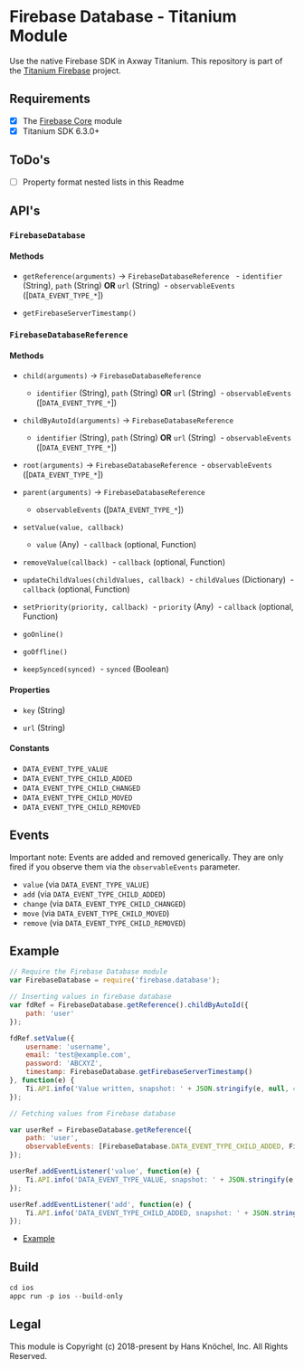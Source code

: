 # Firebase Database - Titanium Module

Use the native Firebase SDK in Axway Titanium. This repository is part of the [Titanium Firebase](https://github.com/hansemannn/titanium-firebase) project.

## Requirements

-   [x] The [Firebase Core](https://github.com/hansemannn/titanium-firebase-core) module
-   [x] Titanium SDK 6.3.0+

## ToDo's

-   [ ] Property format nested lists in this Readme

## API's

### `FirebaseDatabase`

#### Methods

-   `getReference(arguments)` -> `FirebaseDatabaseReference`
      \- `identifier` (String), `path` (String) **OR** `url` (String)
      \- `observableEvents` ([`DATA_EVENT_TYPE_*`])

-   `getFirebaseServerTimestamp()`

### `FirebaseDatabaseReference`

#### Methods

-   `child(arguments)` -> `FirebaseDatabaseReference`
    -   `identifier` (String), `path` (String) **OR** `url` (String)
         \- `observableEvents` ([`DATA_EVENT_TYPE_*`])


-   `childByAutoId(arguments)` -> `FirebaseDatabaseReference`

    -   `identifier` (String), `path` (String) **OR** `url` (String)
         \- `observableEvents` ([`DATA_EVENT_TYPE_*`])

-   `root(arguments)` -> `FirebaseDatabaseReference`
     \- `observableEvents` ([`DATA_EVENT_TYPE_*`])

-   `parent(arguments)` -> `FirebaseDatabaseReference`

    -   `observableEvents` ([`DATA_EVENT_TYPE_*`])

-   `setValue(value, callback)`

    -   `value` (Any)
         \- `callback` (optional, Function)

-   `removeValue(callback)`
     \- `callback` (optional, Function)

-   `updateChildValues(childValues, callback)`
     \- `childValues` (Dictionary)
     \- `callback` (optional, Function)

-   `setPriority(priority, callback)`
     \- `priority` (Any)
     \- `callback` (optional, Function)

-   `goOnline()`

-   `goOffline()`

-   `keepSynced(synced)`
     \- `synced` (Boolean)

#### Properties

-   `key` (String)

-   `url` (String)

#### Constants

-   `DATA_EVENT_TYPE_VALUE`
-   `DATA_EVENT_TYPE_CHILD_ADDED`
-   `DATA_EVENT_TYPE_CHILD_CHANGED`
-   `DATA_EVENT_TYPE_CHILD_MOVED`
-   `DATA_EVENT_TYPE_CHILD_REMOVED`

## Events

Important note: Events are added and removed generically. They are only fired if you observe them via
the `observableEvents` parameter.

-   `value` (via `DATA_EVENT_TYPE_VALUE`)
-   `add` (via `DATA_EVENT_TYPE_CHILD_ADDED`)
-   `change` (via `DATA_EVENT_TYPE_CHILD_CHANGED`)
-   `move` (via `DATA_EVENT_TYPE_CHILD_MOVED`)
-   `remove` (via `DATA_EVENT_TYPE_CHILD_REMOVED`)

## Example

```js
// Require the Firebase Database module
var FirebaseDatabase = require('firebase.database');

// Inserting values in firebase database
var fdRef = FirebaseDatabase.getReference().childByAutoId({
	path: 'user'
});

fdRef.setValue({
	username: 'username',
	email: 'test@example.com',
	password: 'ABCXYZ',
	timestamp: FirebaseDatabase.getFirebaseServerTimestamp()
}, function(e) {
	Ti.API.info('Value written, snapshot: ' + JSON.stringify(e, null, 4));
});

// Fetching values from Firebase database

var userRef = FirebaseDatabase.getReference({
	path: 'user',
	observableEvents: [FirebaseDatabase.DATA_EVENT_TYPE_CHILD_ADDED, FirebaseDatabase.DATA_EVENT_TYPE_VALUE]
});

userRef.addEventListener('value', function(e) {
	Ti.API.info('DATA_EVENT_TYPE_VALUE, snapshot: ' + JSON.stringify(e, null, 4));
});

userRef.addEventListener('add', function(e) {
	Ti.API.info('DATA_EVENT_TYPE_CHILD_ADDED, snapshot: ' + JSON.stringify(e, null, 4));
});

```

-   [Example](https://github.com/RavindraChherke/titanium-firebase-database/blob/new_functions/example/app.js)

## Build

```js
cd ios
appc run -p ios --build-only
```

## Legal

This module is Copyright (c) 2018-present by Hans Knöchel, Inc. All Rights Reserved.
